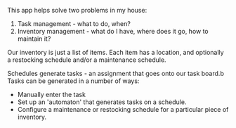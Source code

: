 This app helps solve two problems in my house:
   1) Task management - what to do, when?
   2) Inventory management - what do I have, where does it go, how to maintain it?


Our inventory is just a list of items. Each item has
a location, and optionally a restocking schedule and/or a maintenance
schedule. 

Schedules generate tasks - an assignment that goes onto our task board.b
Tasks can be generated in a number of ways:

   * Manually enter the task
   * Set up an 'automaton' that generates tasks on a schedule.
   * Configure a maintenance or restocking schedule for a particular piece of inventory.


   

